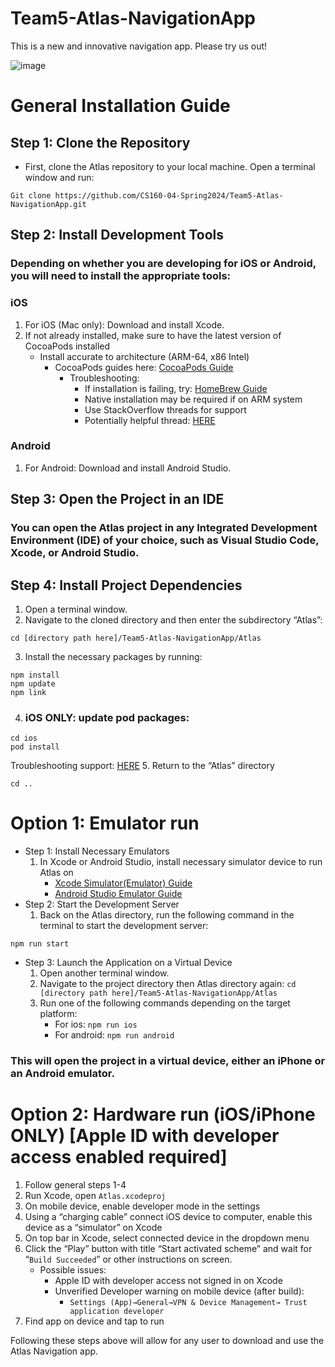 # Team5-Atlas-NavigationApp

This is a new and innovative navigation app. Please try us out!

![image](https://github.com/CS160-04-Spring2024/Team5-Atlas-NavigationApp/assets/93296008/00dd4b3d-8932-4532-90d3-60f9a1625607)

# General Installation Guide
## Step 1: Clone the Repository 
- First, clone the Atlas repository to your local machine. Open a terminal window and run:
```
Git clone https://github.com/CS160-04-Spring2024/Team5-Atlas-NavigationApp.git
```

## Step 2: Install Development Tools 
### Depending on whether you are developing for iOS or Android, you will need to install the appropriate tools:

### iOS
1. For iOS (Mac only): Download and install Xcode.
2. If not already installed, make sure to have the latest version of CocoaPods installed
    - Install accurate to architecture (ARM-64, x86 Intel)
        - CocoaPods guides here: [CocoaPods Guide](https://guides.cocoapods.org/using/getting-started.html)
            - Troubleshooting: 
                - If installation is failing, try: [HomeBrew Guide](https://formulae.brew.sh/formula/cocoapods)
                - Native installation may be required if on ARM system
                - Use StackOverflow threads for support
                - Potentially helpful thread: [HERE](https://stackoverflow.com/questions/20755044/how-do-i-install-cocoapods)
### Android
1. For Android: Download and install Android Studio.

## Step 3: Open the Project in an IDE 
### You can open the Atlas project in any Integrated Development Environment (IDE) of your choice, such as Visual Studio Code, Xcode, or Android Studio. 

## Step 4: Install Project Dependencies 
1. Open a terminal window. 
2. Navigate to the cloned directory and then enter the subdirectory “Atlas”:
```
cd [directory path here]/Team5-Atlas-NavigationApp/Atlas
```
3. Install the necessary packages by running:
```
npm install
npm update
npm link
```
4. ### iOS ONLY: update pod packages:
```
cd ios
pod install
```
Troubleshooting support: [HERE](https://stackoverflow.com/questions/20755044/how-do-i-install-cocoapods)
5. Return to the “Atlas” directory
```
cd ..
```
# Option 1: Emulator run
- Step 1: Install Necessary Emulators
    1. In Xcode or Android Studio, install necessary simulator device to run Atlas on
        - [Xcode Simulator(Emulator) Guide](https://developer.apple.com/documentation/safari-developer-tools/adding-additional-simulators)
        - [Android Studio Emulator Guide](https://developer.android.com/studio/run/emulator)
- Step 2: Start the Development Server
    1. Back on the Atlas directory, run the following command in the terminal to start the development server:
```
npm run start
```
- Step 3: Launch the Application on a Virtual Device 
    1. Open another terminal window. 
    2. Navigate to the project directory then Atlas directory again:
`
cd [directory path here]/Team5-Atlas-NavigationApp/Atlas
`
    3. Run one of the following commands depending on the target platform:
        - For ios: `npm run ios`
        - For android: `npm run android`
### This will open the project in a virtual device, either an iPhone or an Android emulator.

# Option 2: Hardware run (iOS/iPhone ONLY) [Apple ID with developer access enabled required]
1. Follow general steps 1-4
2. Run Xcode, open `Atlas.xcodeproj`
3. On mobile device, enable developer mode in the settings
4. Using a “charging cable” connect iOS device to computer, enable this device as a “simulator” on Xcode
5. On top bar in Xcode, select connected device in the dropdown menu
6. Click the “Play” button with title “Start activated scheme” and wait for “`Build Succeeded`” or other instructions on screen.
    - Possible issues:
        - Apple ID with developer access not signed in on Xcode
        - Unverified Developer warning on mobile device (after build):
            - `Settings (App)→General→VPN & Device Management→ Trust application developer`
7. Find app on device and tap to run


Following these steps above will allow for any user to download and use the Atlas Navigation app. 



